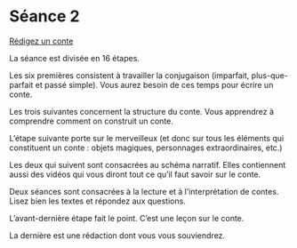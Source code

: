 # Séance 2

[Rédigez un conte](https://www.thinglink.com/scene/1387141429926559746)

La séance est divisée en 16 étapes.

Les six premières consistent à travailler la conjugaison (imparfait, plus-que-parfait et passé simple). Vous aurez besoin de ces temps pour écrire un conte.

Les trois suivantes concernent la structure du conte. Vous apprendrez à comprendre comment on construit un conte.

L’étape suivante porte sur le merveilleux (et donc sur tous les éléments qui constituent un conte : objets magiques, personnages extraordinaires, etc.)

Les deux qui suivent sont consacrées au schéma narratif. Elles contiennent aussi des vidéos qui vous diront tout ce qu’il faut savoir sur le conte.

Deux séances sont consacrées à la lecture et à l’interprétation de contes. Lisez bien les textes et répondez aux questions.

L’avant-dernière étape fait le point. C’est une leçon sur le conte.

La dernière est une rédaction dont vous vous souviendrez.
